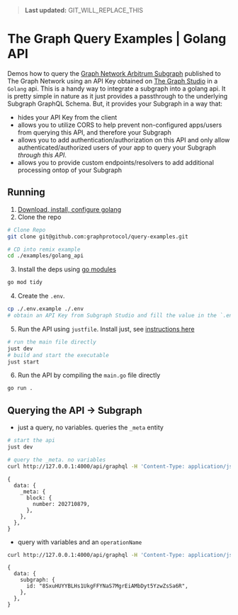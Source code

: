 > **Last updated:** GIT_WILL_REPLACE_THIS

# The Graph Query Examples | Golang API

Demos how to query the [Graph Network Arbitrum Subgraph](https://thegraph.com/explorer/subgraphs/DZz4kDTdmzWLWsV373w2bSmoar3umKKH9y82SUKr5qmp?view=Playground&chain=arbitrum-one) published to The Graph Network using an API Key obtained on [The Graph Studio](https://thegraph.com/studio) in a `Golang` api.
This is a handy way to integrate a subgraph into a golang api. It is pretty simple in nature as it just provides a passthrough to the underlying Subgraph GraphQL Schema.
But, it provides your Subgraph in a way that:

- hides your API Key from the client
- allows you to utilize CORS to help prevent non-configured apps/users from querying this API, and therefore your Subgraph
- allows you to add authentication/authorization on this API and only allow authenticated/authorized users of your app to query your Subgraph _through this API_.
- allows you to provide custom endpoints/resolvers to add additional processing ontop of your Subgraph

## Running

1. [Download, install, configure golang](https://go.dev/doc/install)
2. Clone the repo

```bash
# Clone Repo
git clone git@github.com:graphprotocol/query-examples.git

# CD into remix example
cd ./examples/golang_api
```

3. Install the deps using [go modules](https://go.dev/blog/using-go-modules)

```bash
go mod tidy
```

4. Create the `.env`.

```bash
cp ./.env.example ./.env
# obtain an API Key from Subgraph Studio and fill the value in the `.env`
```

5. Run the API using `justfile`. Install just, see [instructions here](https://just.systems/man/en/chapter_4.html)

```bash
# run the main file directly
just dev
# build and start the executable
just start
```

6. Run the API by compiling the `main.go` file directly

```bash
go run .
```

## Querying the API -> Subgraph

- just a query, no variables. queries the `_meta` entity

```bash
# start the api
just dev

# query the _meta. no variables
curl http://127.0.0.1:4000/api/graphql -H 'Content-Type: application/json' -d '{"query": "{_meta { block { number }}}"}' -X POST
```

```json5
{
  data: {
    _meta: {
      block: {
        number: 202710879,
      },
    },
  },
}
```

- query with variables and an `operationName`

```bash
curl http://127.0.0.1:4000/api/graphql -H 'Content-Type: application/json' -d '{"query": "query Subgraph($id: ID!) { subgraph(id: $id) { id } }", "variables": {"id": "8SxuHUYYBLHs1UkgFFYNaS7MgrEiAMbDyt5YzwZsSa6R"}, "operationName": "Subgraph"}' -X POST
```

```json5
{
  data: {
    subgraph: {
      id: "8SxuHUYYBLHs1UkgFFYNaS7MgrEiAMbDyt5YzwZsSa6R",
    },
  },
}
```
